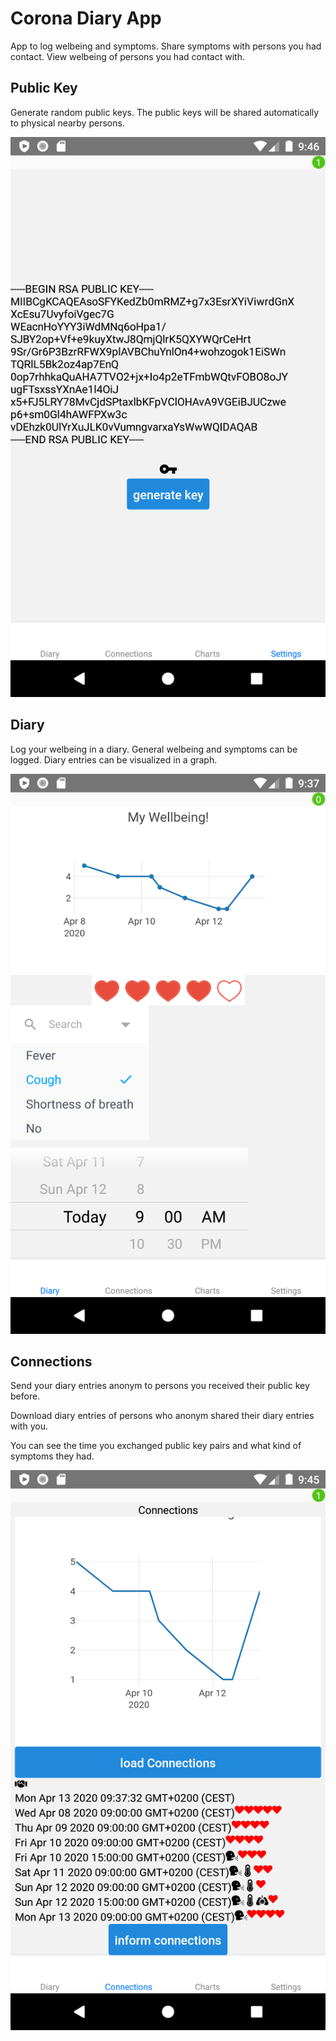 # Corona Diary App

App to log welbeing and symptoms.
Share symptoms with persons you had contact.
View welbeing of persons you had contact with.

## Public Key

Generate random public keys.
The public keys will be shared automatically to
physical nearby persons.

![public key](images/publickey.png)

## Diary

Log your welbeing in a diary.
General welbeing and symptoms can be logged.
Diary entries can be visualized in a graph.

![diary](images/diary.png)

## Connections

Send your diary entries anonym to persons you received their public key before.

Download diary entries of persons who anonym shared their diary entries with you.

You can see the time you exchanged public key pairs and what kind of symptoms they had.

![connections](images/connections.png)

